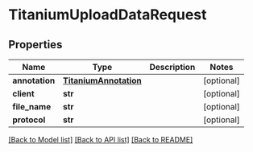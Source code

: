 # TitaniumUploadDataRequest


## Properties
Name | Type | Description | Notes
------------ | ------------- | ------------- | -------------
**annotation** | [**TitaniumAnnotation**](TitaniumAnnotation.md) |  | [optional] 
**client** | **str** |  | [optional] 
**file_name** | **str** |  | [optional] 
**protocol** | **str** |  | [optional] 

[[Back to Model list]](../README.md#documentation-for-models) [[Back to API list]](../README.md#documentation-for-api-endpoints) [[Back to README]](../README.md)


